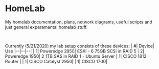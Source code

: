 # HomeLab

My homelab documentation, plans, network diagrams, useful scripts and just general experamental homelab stuff.

<br />

Currently (5/21/2020) my lab setup consists of these devices:
| #| Device| Use
|--|--|--|
| 1| Poweredge 2950| ESXI - 6 75GB SCSI in RAID 5
| 2| Poweredge 1950| 2 1TB SAS in RAID 1 - Ubuntu Server
| 1| CISCO 1812 Router |
| 1| CISCO Catalyst 2950|
| 1| CISCO 1700|
